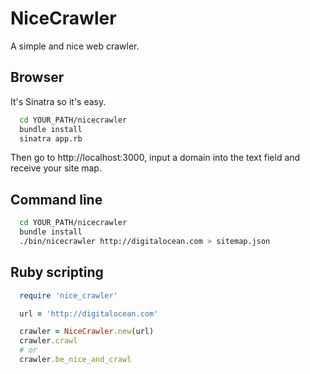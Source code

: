 # NiceCrawler

A simple and nice web crawler.

## Browser

It's Sinatra so it's easy.

```bash
  cd YOUR_PATH/nicecrawler
  bundle install
  sinatra app.rb
```

Then go to http://localhost:3000, input a domain into the text field and
receive your site map.


## Command line

```bash
  cd YOUR_PATH/nicecrawler
  bundle install
  ./bin/nicecrawler http://digitalocean.com > sitemap.json
```

## Ruby scripting

```ruby
  require 'nice_crawler'

  url = 'http://digitalocean.com'

  crawler = NiceCrawler.new(url)
  crawler.crawl
  # or
  crawler.be_nice_and_crawl
```
